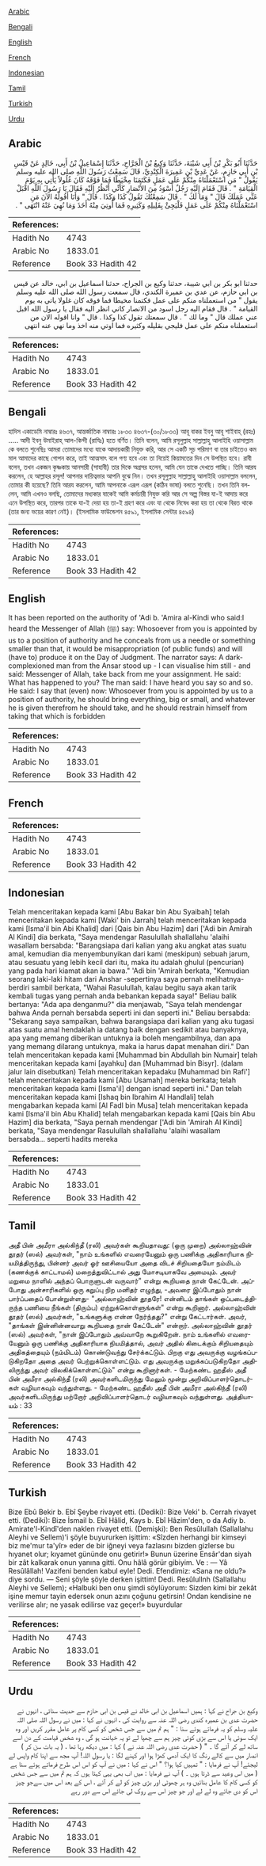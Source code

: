[Arabic](#arabic)

[Bengali](#bengali)

[English](#english)

[French](#french)

[Indonesian](#indonesian)

[Tamil](#tamil)

[Turkish](#turkish)

[Urdu](#urdu)

## Arabic


<div dir="rtl" lang="ar" style={{fontSize:'larger',backgroundColor:'#f8f9fa',padding:20}}>
حَدَّثَنَا أَبُو بَكْرِ بْنُ أَبِي شَيْبَةَ، حَدَّثَنَا وَكِيعُ بْنُ الْجَرَّاحِ، حَدَّثَنَا إِسْمَاعِيلُ بْنُ أَبِي، خَالِدٍ عَنْ قَيْسِ بْنِ أَبِي حَازِمٍ، عَنْ عَدِيِّ بْنِ عَمِيرَةَ الْكِنْدِيِّ، قَالَ سَمِعْتُ رَسُولَ اللَّهِ صلى الله عليه وسلم يَقُولُ ‏"‏ مَنِ اسْتَعْمَلْنَاهُ مِنْكُمْ عَلَى عَمَلٍ فَكَتَمَنَا مِخْيَطًا فَمَا فَوْقَهُ كَانَ غُلُولاً يَأْتِي بِهِ يَوْمَ الْقِيَامَةِ ‏"‏ ‏.‏ قَالَ فَقَامَ إِلَيْهِ رَجُلٌ أَسْوَدُ مِنَ الأَنْصَارِ كَأَنِّي أَنْظُرُ إِلَيْهِ فَقَالَ يَا رَسُولَ اللَّهِ اقْبَلْ عَنِّي عَمَلَكَ قَالَ ‏"‏ وَمَا لَكَ ‏"‏ ‏.‏ قَالَ سَمِعْتُكَ تَقُولُ كَذَا وَكَذَا ‏.‏ قَالَ ‏"‏ وَأَنَا أَقُولُهُ الآنَ مَنِ اسْتَعْمَلْنَاهُ مِنْكُمْ عَلَى عَمَلٍ فَلْيَجِئْ بِقَلِيلِهِ وَكَثِيرِهِ فَمَا أُوتِيَ مِنْهُ أَخَذَ وَمَا نُهِيَ عَنْهُ انْتَهَى ‏"‏ ‏.‏
</div>
<div style={{backgroundColor:'#f8f9fa',padding:20, marginBottom: 10}}><table> <thead> <tr> <th>References:</th> <th></th> </tr> </thead> <tbody><tr><td>Hadith No</td><td>4743</td></tr><tr><td>Arabic No</td><td>1833.01</td></tr><tr><td>Reference</td><td>Book 33 Hadith 42</td></tr></tbody></table></div>


<div dir="rtl" lang="ar" style={{fontSize:'larger',backgroundColor:'#f8f9fa',padding:20}}>
حدثنا ابو بكر بن ابي شيبة، حدثنا وكيع بن الجراح، حدثنا اسماعيل بن ابي، خالد عن قيس بن ابي حازم، عن عدي بن عميرة الكندي، قال سمعت رسول الله صلى الله عليه وسلم يقول " من استعملناه منكم على عمل فكتمنا مخيطا فما فوقه كان غلولا ياتي به يوم القيامة " . قال فقام اليه رجل اسود من الانصار كاني انظر اليه فقال يا رسول الله اقبل عني عملك قال " وما لك " . قال سمعتك تقول كذا وكذا . قال " وانا اقوله الان من استعملناه منكم على عمل فليجي بقليله وكثيره فما اوتي منه اخذ وما نهي عنه انتهى
</div>
<div style={{backgroundColor:'#f8f9fa',padding:20, marginBottom: 10}}><table> <thead> <tr> <th>References:</th> <th></th> </tr> </thead> <tbody><tr><td>Hadith No</td><td>4743</td></tr><tr><td>Arabic No</td><td>1833.01</td></tr><tr><td>Reference</td><td>Book 33 Hadith 42</td></tr></tbody></table></div>

## Bengali


<div dir="ltr" lang="bn" style={{fontSize:'larger',backgroundColor:'#f8f9fa',padding:20}}>
হাদিস একাডেমি নাম্বারঃ ৪৬৩৭, আন্তর্জাতিক নাম্বারঃ ১৮৩৩ ৪৬৩৭-(৩০/১৮৩৩) আবূ বাকর ইবনু আবূ শাইবাহ্ (রহঃ) ..... আদী ইবনু উমাইরাহ্ আল-কিন্দী (রাযিঃ) হতে বর্ণিত। তিনি বলেন, আমি রসূলুল্লাহ সাল্লাল্লাহু আলাইহি ওয়াসাল্লাম কে বলতে শুনেছিঃ আমরা তোমাদের মধ্যে যাকে আদায়কারী নিযুক্ত করি, আর সে একটি সূচ পরিমাণ বা তার চাইতেও কম মাল আমাদের কাছে গোপন করে, তাই আত্মসাৎ বলে গণ্য হবে এবং তা নিয়েই কিয়ামতের দিন সে উপস্থিত হবে। রাবী বলেন, তখন একজন কৃষ্ণকায় আনসারী (সাহাবী) তার দিকে অগ্রসর হলেন, আমি যেন তাকে দেখতে পাচ্ছি। তিনি আরয করলেন, হে আল্লাহর রসূল! আপনার দায়িত্বভার আপনি বুঝে নিন। তখন রসূলুল্লাহ সাল্লাল্লাহু আলাইহি ওয়াসাল্লাম বললেন, তোমার কী হয়েছে? তিনি আরয করলেন, আমি আপনাকে এরূপ এরূপ (কঠিন ভাষা) বলতে শুনেছি। তখন তিনি বললেন, আমি এখনও বলছি, তোমাদের মধ্যকার যাকেই আমি কর্মচারী নিযুক্ত করি আর সে অল্প বিস্তর যা-ই আদায় করে এনে উপস্থিত করে, তারপর তাকে যা-ই দেয়া হয় তা-ই গ্রহণ করে এবং যা থেকে নিষেধ করা হয় তা থেকে বিরত থাকে (তার জন্য ভয়ের কারণ নেই)। (ইসলামিক ফাউন্ডেশন ৪৫৯১, ইসলামিক সেন্টার ৪৫৯৪)
</div>
<div style={{backgroundColor:'#f8f9fa',padding:20, marginBottom: 10}}><table> <thead> <tr> <th>References:</th> <th></th> </tr> </thead> <tbody><tr><td>Hadith No</td><td>4743</td></tr><tr><td>Arabic No</td><td>1833.01</td></tr><tr><td>Reference</td><td>Book 33 Hadith 42</td></tr></tbody></table></div>

## English


<div dir="ltr" lang="en" style={{fontSize:'larger',backgroundColor:'#f8f9fa',padding:20}}>
It has been reported on the authority of 'Adi b. 'Amira al-Kindi who said:I heard the Messenger of Allah (ﷺ) say: Whosoever from you is appointed by us to a position of authority and he conceals from us a needle or something smaller than that, it would be misappropriation (of public funds) and will (have to) produce it on the Day of Judgment. The narrator says: A dark-complexioned man from the Ansar stood up - I can visualise him still - and said: Messenger of Allah, take back from me your assignment. He said: What has happened to you? The man said: I have heard you say so and so. He said: I say that (even) now: Whosoever from you is appointed by us to a position of authority, he should bring everything, big or small, and whatever he is given therefrom he should take, and he should restrain himself from taking that which is forbidden
</div>
<div style={{backgroundColor:'#f8f9fa',padding:20, marginBottom: 10}}><table> <thead> <tr> <th>References:</th> <th></th> </tr> </thead> <tbody><tr><td>Hadith No</td><td>4743</td></tr><tr><td>Arabic No</td><td>1833.01</td></tr><tr><td>Reference</td><td>Book 33 Hadith 42</td></tr></tbody></table></div>

## French


<div dir="ltr" lang="fr" style={{fontSize:'larger',backgroundColor:'#f8f9fa',padding:20}}>

</div>
<div style={{backgroundColor:'#f8f9fa',padding:20, marginBottom: 10}}><table> <thead> <tr> <th>References:</th> <th></th> </tr> </thead> <tbody><tr><td>Hadith No</td><td>4743</td></tr><tr><td>Arabic No</td><td>1833.01</td></tr><tr><td>Reference</td><td>Book 33 Hadith 42</td></tr></tbody></table></div>

## Indonesian


<div dir="ltr" lang="id" style={{fontSize:'larger',backgroundColor:'#f8f9fa',padding:20}}>
Telah menceritakan kepada kami [Abu Bakar bin Abu Syaibah] telah menceritakan kepada kami [Waki' bin Jarrah] telah menceritakan kepada kami [Isma'il bin Abi Khalid] dari [Qais bin Abu Hazim] dari ['Adi bin Amirah Al Kindi] dia berkata, "Saya mendengar Rasulullah shallallahu 'alaihi wasallam bersabda: "Barangsiapa dari kalian yang aku angkat atas suatu amal, kemudian dia menyembunyikan dari kami (meskipun) sebuah jarum, atau sesuatu yang lebih kecil dari itu, maka itu adalah ghulul (pencurian) yang pada hari kiamat akan ia bawa." 'Adi bin 'Amirah berkata, "Kemudian seorang laki-laki hitam dari Anshar -sepertinya saya pernah melihatnya- berdiri sambil berkata, "Wahai Rasulullah, kalau begitu saya akan tarik kembali tugas yang pernah anda bebankan kepada saya!" Beliau balik bertanya: "Ada apa denganmu?" dia menjawab, "Saya telah mendengar bahwa Anda pernah bersabda seperti ini dan seperti ini." Beliau bersabda: "Sekarang saya sampaikan, bahwa barangsiapa dari kalian yang aku tugasi atas suatu amal hendaklah ia datang baik dengan sedikit atau banyaknya, apa yang memang diberikan untuknya ia boleh mengambilnya, dan apa yang memang dilarang untuknya, maka ia harus dapat menahan diri." Dan telah menceritakan kepada kami [Muhammad bin Abdullah bin Numair] telah menceritakan kepada kami [ayahku] dan [Muhammad bin Bisyr]. (dalam jalur lain disebutkan) Telah menceritakan kepadaku [Muhammad bin Rafi'] telah menceritakan kepada kami [Abu Usamah] mereka berkata; telah menceritakan kepada kami [Isma'il] dengan isnad seperti ini." Dan telah menceritakan kepada kami [Ishaq bin Ibrahim Al Handlali] telah mengabarkan kepada kami [Al Fadl bin Musa] telah menceritakan kepada kami [Isma'il bin Abu Khalid] telah mengabarkan kepada kami [Qais bin Abu Hazim] dia berkata, "Saya pernah mendengar ['Adi bin 'Amirah Al Kindi] berkata, "Saya mendengar Rasulullah shallallahu 'alaihi wasallam bersabda… seperti hadits mereka
</div>
<div style={{backgroundColor:'#f8f9fa',padding:20, marginBottom: 10}}><table> <thead> <tr> <th>References:</th> <th></th> </tr> </thead> <tbody><tr><td>Hadith No</td><td>4743</td></tr><tr><td>Arabic No</td><td>1833.01</td></tr><tr><td>Reference</td><td>Book 33 Hadith 42</td></tr></tbody></table></div>

## Tamil


<div dir="ltr" lang="ta" style={{fontSize:'larger',backgroundColor:'#f8f9fa',padding:20}}>
அதீ பின் அமீரா அல்கிந்தீ (ரலி) அவர்கள் கூறியதாவது: (ஒரு முறை) அல்லாஹ்வின் தூதர் (ஸல்) அவர்கள், "நாம் உங்களில் எவரையேனும் ஒரு பணிக்கு அதிகாரியாக நியமித்திருந்து, பின்னர் அவர் ஓர் ஊசியையோ அதை விடச் சிறியதையோ நம்மிடம் (கணக்குக் காட்டாமல்) மறைத்துவிட்டால் அது மோசடியாகவே அமையும். அவர் மறுமை நாளில் அந்தப் பொருளுடன் வருவார்" என்று கூறியதை நான் கேட்டேன். அப்போது அன்சாரிகளில் ஒரு கறுப்பு நிற மனிதர் எழுந்து, -அவரை இப்போதும் நான் பார்ப்பதைப் போன்றுள்ளது- "அல்லாஹ்வின் தூதரே! என்னிடம் தாங்கள் ஒப்படைத்திருந்த பணியை நீங்கள் (திரும்ப) ஏற்றுக்கொள்ளுங்கள்" என்று கூறினார். அல்லாஹ்வின் தூதர் (ஸல்) அவர்கள், "உங்களுக்கு என்ன நேர்ந்தது?" என்று கேட்டார்கள். அவர், "தாங்கள் இன்னின்னவாறு கூறியதை நான் கேட்டேன்" என்றார். அல்லாஹ்வின் தூதர் (ஸல்) அவர்கள், "நான் இப்போதும் அவ்வாறே கூறுகிறேன். நாம் உங்களில் எவரையேனும் ஒரு பணிக்கு அதிகாரியாக நியமித்தால், அவர் அதில் கிடைக்கும் சிறியதையும் அதிகத்தையும் (நம்மிடம்) கொண்டுவந்து சேர்க்கட்டும். பிறகு எது அவருக்கு வழங்கப்படுகிறதோ அதை அவர் பெற்றுக்கொள்ளட்டும். எது அவருக்கு மறுக்கப்படுகிறதோ அதிலிருந்து அவர் விலகிக்கொள்ளட்டும்" என்று கூறினார்கள். - மேற்கண்ட ஹதீஸ் அதீ பின் அமீரா அல்கிந்தீ (ரலி) அவர்களிடமிருந்து மேலும் மூன்று அறிவிப்பாளர்தொடர்கள் வழியாகவும் வந்துள்ளது. - மேற்கண்ட ஹதீஸ் அதீ பின் அமீரா அல்கிந்தீ (ரலி) அவர்களிடமிருந்து மற்றோர் அறிவிப்பாளர்தொடர் வழியாகவும் வந்துள்ளது. அத்தியாயம் : 33
</div>
<div style={{backgroundColor:'#f8f9fa',padding:20, marginBottom: 10}}><table> <thead> <tr> <th>References:</th> <th></th> </tr> </thead> <tbody><tr><td>Hadith No</td><td>4743</td></tr><tr><td>Arabic No</td><td>1833.01</td></tr><tr><td>Reference</td><td>Book 33 Hadith 42</td></tr></tbody></table></div>

## Turkish


<div dir="ltr" lang="tr" style={{fontSize:'larger',backgroundColor:'#f8f9fa',padding:20}}>
Bize Ebû Bekir b. Ebî Şeybe rivayet etti. (Dediki): Bize Veki' b. Cerrah rivayet etti. (Dediki): Bize İsmail b. Ebî Hâlid, Kays b. Ebî Hâzim'den, o da Adiy b. Amirate'l-Kindî'den naklen rivayet etti. (Demişki): Ben Resûlullah (Sallallahu Aleyhi ve Sellem)'i şöyle buyururken işittim: «Sîzden herhangi bir kimseyi biz me'mur ta'yîr» eder de bir iğneyi veya fazlasını bizden gizlerse bu hıyanet olur; kıyamet gününde onu getirir!» Bunun üzerine Ensâr'dan siyah bir zât kalkarak onun yanına gitti. Onu hâlâ görür gibiyim. Ve : — Yâ Resûlâllah! Vazifeni benden kabul eyle! Dedi. Efendimiz: «Sana ne oldu?» diye sordu. — Seni şöyle şöyle derken işittim! Dedi. Resûlullnh (Sallallahu Aleyhi ve Sellem); «Halbuki ben onu şimdi söylüyorum: Sizden kimi bir zekât işine memur tayin edersek onun azını çoğunu getirsin! Ondan kendisine ne verilirse alır; ne yasak edilirse vaz geçer!» buyurdular
</div>
<div style={{backgroundColor:'#f8f9fa',padding:20, marginBottom: 10}}><table> <thead> <tr> <th>References:</th> <th></th> </tr> </thead> <tbody><tr><td>Hadith No</td><td>4743</td></tr><tr><td>Arabic No</td><td>1833.01</td></tr><tr><td>Reference</td><td>Book 33 Hadith 42</td></tr></tbody></table></div>

## Urdu


<div dir="rtl" lang="ur" style={{fontSize:'larger',backgroundColor:'#f8f9fa',padding:20}}>
وکیع بن جراح نے کہا : ہمیں اسماعیل بن ابی خالد نے قیس بن ابی حازم سے حدیث سنائی ، انہوں نے حضرت عدی بن عمیرہ کندی رضی اللہ عنہ سے روایت کی ، انہوں نے کہا : میں نے رسول اللہ صلی اللہ علیہ وسلم کو یہ فرماتے ہوئے سنا : " ہم تم میں سے جس شخص کو کسی کام پر عامل مقرر کریں اور وہ ایک سوئی یا اس سے بڑی کوئی چیز ہم سے چھپا لے تو یہ خیانت ہو گی ، وہ شخص قیامت کے دن اسے ساتھ لے کر آئے گا ۔ " ( حضرت عدی رضی اللہ عنہ نے ) کہا : میں دیکھ رہا تھا ، ( یہ بات سن کر ) انصار میں سے کالے رنگ کا ایک آدمی کھڑا ہوا اور کہنے لگا : یا رسول اللہ! آپ مجھ سے اپنا کام واپس لے لیجئے! آپ نے فرمایا : " تمہیں کیا ہوا؟ " اس نے کہا : میں نے آپ کو اس اس طرح فرماتے ہوئے سنا ہے ( میں اس وعید سے ڈرتا ہوں ۔ ) آپ نے فرمایا : میں اب بھی یہی کہتا ہوں کہ ہم تم میں سے جس شخص کو کسی کام کا عامل بنائیں وہ ہر چھوٹی اور بڑی چیز کو لے کر آئے ، اس کے بعد اس میں سےجو چیز اس کو دی جائے وہ لے لے اور جو چیز اس سے روک لی جائے اس سے دور رہے
</div>
<div style={{backgroundColor:'#f8f9fa',padding:20, marginBottom: 10}}><table> <thead> <tr> <th>References:</th> <th></th> </tr> </thead> <tbody><tr><td>Hadith No</td><td>4743</td></tr><tr><td>Arabic No</td><td>1833.01</td></tr><tr><td>Reference</td><td>Book 33 Hadith 42</td></tr></tbody></table></div>